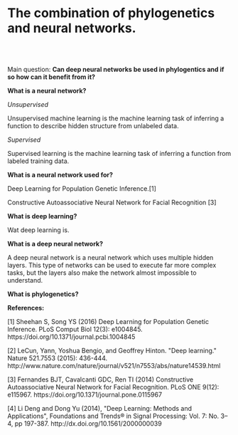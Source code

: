 <h1>The combination of phylogenetics and neural networks.</h1><br><br>

Main question:
<b> Can deep neural networks be used in phylogentics and if so how can it benefit from it? </b>

<b>What is a neural network?</b>
<p>
  
  
  <i>Unsupervised</i>
  
  Unsupervised machine learning is the machine learning task of inferring a function to describe hidden structure from unlabeled        data.
  
  <i>Supervised</i>
  
  Supervised learning is the machine learning task of inferring a function from labeled training data.
  

</p>

<b>What is a neural network used for?</b>
<p>

  Deep Learning for Population Genetic Inference.[1]

  Constructive Autoassociative Neural Network for Facial Recognition [3]

</p>

<b>What is deep learning?</b>
<p>
Wat deep learning is.

<b>What is a deep neural network?</b>
  <p>
  
  A deep neural network is a neural network which uses multiple hidden layers. This type of networks can be used to execute far more complex tasks, but the layers also make the network almost impossible to understand.
  </p>
  
  <b>What is phylogenetics?</b>
  <p>
  
  
  </p>
</p>

<b>References:</b>
<p>

<p>
[1] Sheehan S, Song YS (2016) Deep Learning for Population Genetic Inference. PLoS Comput Biol 12(3): e1004845. https://doi.org/10.1371/journal.pcbi.1004845
</p>
<p>
[2] LeCun, Yann, Yoshua Bengio, and Geoffrey Hinton. "Deep learning." Nature 521.7553 (2015): 436-444.
http://www.nature.com/nature/journal/v521/n7553/abs/nature14539.html 
</p>
<p>
[3] Fernandes BJT, Cavalcanti GDC, Ren TI (2014) Constructive Autoassociative Neural Network for Facial Recognition. PLoS ONE 9(12): e115967. https://doi.org/10.1371/journal.pone.0115967
</p>
<p>
[4] Li Deng and Dong Yu (2014), "Deep Learning: Methods and Applications", Foundations and Trends® in Signal Processing: Vol. 7: No. 3–4, pp 197-387. http://dx.doi.org/10.1561/2000000039
</p>

</p>
